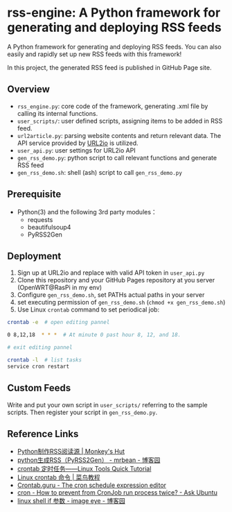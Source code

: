 # rss-engine: A Python framework for generating and deploying RSS feeds

A Python framework for generating and deploying RSS feeds. You can also easily and rapidly set up new RSS feeds with this framework!

In this project, the generated RSS feed is published in GitHub Page site.

## Overview

- `rss_engine.py`: core code of the framework, generating .xml file by calling its internal functions.
- `user_scripts/`: user defined scripts, assigning items to be added in RSS feed.
- `url2article.py`: parsing website contents and return relevant data. The API service provided by [URL2io](http://url2io.applinzi.com/) is utilized.
- `user_api.py`: user settings for URL2io API
- `gen_rss_demo.py`: python script to call relevant functions and generate RSS feed
- `gen_rss_demo.sh`: shell (ash) script to call `gen_rss_demo.py`

## Prerequisite

- Python(3) and the following 3rd party modules：
  - requests
  - beautifulsoup4
  - PyRSS2Gen

## Deployment

1. Sign up at URL2io and replace with valid API token in `user_api.py` 
2. Clone this repository and your GitHub Pages repository at you server (OpenWRT@RasPi in my env)
3. Configure `gen_rss_demo.sh`, set PATHs actual paths in your server
4. set executing permission of `gen_rss_demo.sh` (`chmod +x gen_rss_demo.sh`)
5. Use Linux `crontab` command to set periodical job:

```bash
crontab -e  # open editing pannel

0 8,12,18  * * *  # At minute 0 past hour 8, 12, and 18.

# exit editing pannel

crontab -l  # list tasks
service cron restart
```

## Custom Feeds

Write and put your own script in `user_scripts/` referring to the sample scripts. Then register your script in `gen_rss_demo.py`.

## Reference Links

- [Python制作RSS阅读源 | Monkey's Hut](https://monkeyhut.top/2019/06/08/Python%E5%88%B6%E4%BD%9CRSS%E9%98%85%E8%AF%BB%E6%BA%90/)
- [python生成RSS（PyRSS2Gen） - mrbean - 博客园](https://www.cnblogs.com/MrLJC/p/3732373.html)
- [crontab 定时任务——Linux Tools Quick Tutorial](https://linuxtools-rst.readthedocs.io/zh_CN/latest/tool/crontab.html)
- [Linux crontab 命令 | 菜鸟教程](https://www.runoob.com/linux/linux-comm-crontab.html)
- [Crontab.guru - The cron schedule expression editor](https://crontab.guru/)
- [cron - How to prevent from CronJob run process twice? - Ask Ubuntu](https://askubuntu.com/questions/915690/how-to-prevent-from-cronjob-run-process-twice)
- [linux shell if 参数 - image eye - 博客园](https://www.cnblogs.com/image-eye/archive/2011/08/20/2147015.html)

